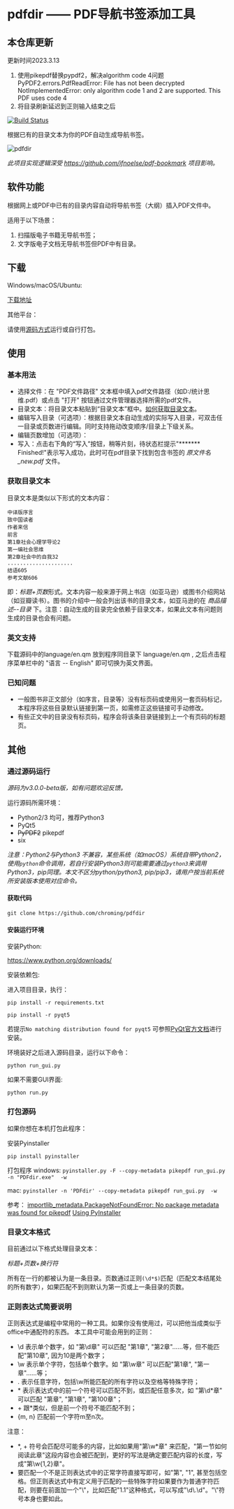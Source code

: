 # pdfdir —— PDF导航书签添加工具

## 本仓库更新
更新时间2023.3.13
1. 使用pikepdf替换pypdf2，解决algorithm code 4问题
PyPDF2.errors.PdfReadError: File has not been decrypted
NotImplementedError: only algorithm code 1 and 2 are supported. This PDF uses code 4
2. 将目录刷新延迟到正则输入结束之后

[![Build Status](https://travis-ci.org/chroming/pdfdir.svg?branch=master)](https://travis-ci.org/chroming/pdfdir)

根据已有的目录文本为你的PDF自动生成导航书签。

![pdfdir](https://user-images.githubusercontent.com/9926275/29554882-5ea72db8-8753-11e7-9667-fe71e00b9c58.png)

*此项目实现逻辑深受 https://github.com/ifnoelse/pdf-bookmark 项目影响。*

## 软件功能

根据网上或PDF中已有的目录内容自动将导航书签（大纲）插入PDF文件中。

适用于以下场景：

1. 扫描版电子书籍无导航书签；
2. 文字版电子文档无导航书签但PDF中有目录。

## 下载

Windows/macOS/Ubuntu:

[下载地址](https://github.com/chroming/pdfdir/releases)

其他平台：

请使用[源码方式](#通过源码运行)运行或自行打包。

## 使用

### 基本用法

+ 选择文件：在 "PDF文件路径" 文本框中填入pdf文件路径（如D:/统计思维.pdf）或点击 "打开" 按钮通过文件管理器选择所需的pdf文件。
+ 目录文本：将目录文本粘贴到“目录文本”框中。[如何获取目录文本](#获取目录文本)。
+ 编辑写入目录（可选项）：根据目录文本自动生成的实际写入目录，可双击任一目录或页数进行编辑。同时支持拖动改变顺序/目录上下级关系。
+ 编辑页数增加（可选项）：
+ 写入：点击右下角的“写入”按钮，稍等片刻，待状态栏提示"******* Finished!"表示写入成功，此时可在pdf目录下找到包含书签的 *原文件名\_new.pdf* 文件。

###  获取目录文本

目录文本是类似以下形式的文本内容：

```
中译版序言
致中国读者
作者来信
前言
第1章社会心理学导论2  
第一编社会思维
第2章社会中的自我32
.....................
结语605
参考文献606
```

即：*标题+页数*形式。文本内容一般来源于网上书店（如亚马逊）或图书介绍网站（如豆瓣读书）。图书的介绍中一般会列出该书的目录文本，如亚马逊的在 *商品描述--目录* 下。注意：自动生成的目录完全依赖于目录文本，如果此文本有问题则生成的目录也会有问题。

### 英文支持

下载源码中的language/en.qm 放到程序同目录下 language/en.qm , 之后点击程序菜单栏中的 "语言 -- English" 即可切换为英文界面。

### 已知问题

+ 一般图书非正文部分（如序言，目录等）没有标页码或使用另一套页码标记，本程序将这些目录默认链接到第一页，如需修正这些链接可手动修改。
+ 有些正文中的目录没有标页码，程序会将该条目录链接到上一个有页码的标题页。


## 其他

### 通过源码运行

*源码为v3.0.0-beta版，如有问题欢迎反馈。*

运行源码所需环境：

+ Python2/3 均可，推荐Python3
+ PyQt5
+ <s>PyPDF2</s> pikepdf
+ six

*注意：Python2与Python3 不兼容，某些系统（如macOS）系统自带Python2，使用`python`命令调用，若自行安装Python3则可能需要通过`python3`来调用Python3，pip同理。本文不区分python/python3, pip/pip3，请用户按当前系统所安装版本使用对应命令。*

#### 获取代码

`git clone https://github.com/chroming/pdfdir`

#### 安装运行环境

安装Python:

https://www.python.org/downloads/

安装依赖包:

进入项目目录，执行：

`pip install -r requirements.txt`

`pip install -r pyqt5`

若提示`No matching distribution found for pyqt5` 可参照[PyQt官方文档](http://pyqt.sourceforge.net/Docs/PyQt5/installation.html)进行安装。

环境装好之后进入源码目录，运行以下命令：

`python run_gui.py`

如果不需要GUI界面:

`python run.py`

### 打包源码

如果你想在本机打包此程序：

安装Pyinstaller

`pip install pyinstaller`

打包程序
windows:
`pyinstaller.py -F --copy-metadata pikepdf run_gui.py -n "PDFdir.exe"  -w`

mac:
`pyinstaller -n 'PDFdir' --copy-metadata pikepdf run_gui.py  -w`

参考：
[importlib_metadata.PackageNotFoundError: No package metadata was found for pikepdf](https://www.cnblogs.com/oscar2960/p/16420752.html)
[Using PyInstaller](https://pyinstaller.org/en/stable/usage.html)
### 目录文本格式

目前通过以下格式处理目录文本：

*标题+页数+换行符*

所有在一行的都被认为是一条目录。页数通过正则`(\d*$)`匹配（匹配文本结尾处的所有数字），如果匹配不到则默认为第一页或上一条目录的页数。

### 正则表达式简要说明

正则表达式是编程中常用的一种工具。如果你没有使用过，可以把他当成类似于office中通配符的东西。
本工具中可能会用到的正则：
+ \d 表示单个数字，如 "第\d章" 可以匹配 "第1章", "第2章"……等，但不能匹配"第10章", 因为10是两个数字；
+ \w 表示单个字符，包括单个数字。如 "第\w章" 可以匹配"第1章", "第一章"……等；
+ . 表示任意字符，包括\w所能匹配的所有字符以及空格等特殊字符；
+ \* 表示表达式中的前一个符号可以匹配不到，或匹配任意多次，如 "第\d*章" 可以匹配 "第章", "第1章", "第100章"； 
+ \+ 跟\*类似，但是前一个符号不能匹配不到；
+ {m, n} 匹配前一个字符m至n次。


注意：

+ \*, \+ 符号会匹配尽可能多的内容，比如如果用"第\w\*章" 来匹配，"第一节如何阅读此章"这段内容也会被匹配到，更好的写法是确定要匹配内容的长度，写成"第\w{1,2}章"。
+ 要匹配一个不是正则表达式中的正常字符直接写即可，如"第", "1", 甚至包括空格。但正则表达式中有定义用于匹配的一些特殊字符如果要作为普通字符匹配，则要在前面加一个"\\"，比如匹配"1.1"这种格式，可以写成"\d\\.\d"。"\\"符号本身也要如此。

